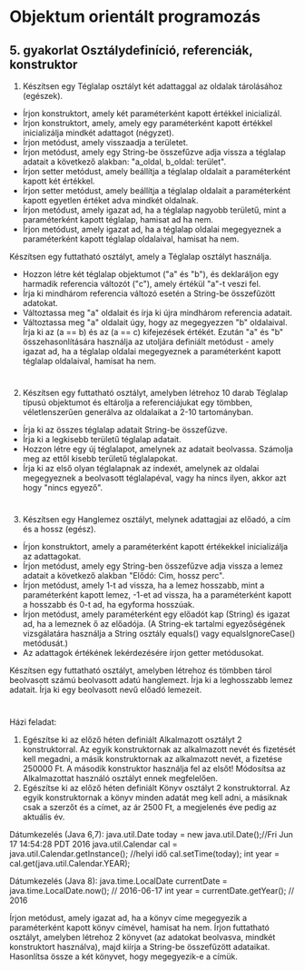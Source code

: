 # Objektum orientált programozás
## 5. gyakorlat Osztálydefiníció, referenciák, konstruktor


1. Készítsen egy Téglalap osztályt két adattaggal az oldalak tárolásához (egészek).
- Írjon konstruktort, amely két paraméterként kapott értékkel inicializál.
- Írjon konstruktort, amely, amely egy paraméterként kapott értékkel inicializálja mindkét adattagot (négyzet).
- Írjon metódust, amely visszaadja a területet.
- Írjon metódust, amely egy String-be összefűzve adja vissza a téglalap adatait a következő alakban: "a_oldal, b_oldal: terület".
- Írjon setter metódust, amely beállítja a téglalap oldalait a paraméterként kapott két értékkel.
- Írjon setter metódust, amely beállítja a téglalap oldalait a paraméterként kapott egyetlen értéket adva mindkét oldalnak.
- Írjon metódust, amely igazat ad, ha a téglalap nagyobb területű, mint a paraméterként kapott téglalap, hamisat ad ha nem.
- Írjon metódust, amely igazat ad, ha a téglalap oldalai megegyeznek a paraméterként kapott téglalap oldalaival, hamisat ha nem.

 Készítsen egy futtatható osztályt, amely a Téglalap osztályt használja.
- Hozzon létre két téglalap objektumot ("a" és "b"), és deklaráljon egy harmadik referencia változót ("c"), amely értékül "a"-t veszi fel.
- Írja ki mindhárom referencia változó esetén a String-be összefűzött adatokat.
- Változtassa meg "a" oldalait és írja ki újra mindhárom referencia adatait.
- Változtassa meg "a" oldalait úgy, hogy az megegyezzen "b" oldalaival. Írja ki az (a == b) és az (a == c) kifejezések értékét. Ezután "a" és "b" összehasonlítására használja az utoljára definiált metódust - amely igazat ad, ha a téglalap oldalai megegyeznek a paraméterként kapott téglalap oldalaival, hamisat ha nem.
#

2. Készítsen egy futtatható osztályt, amelyben létrehoz 10 darab Téglalap típusú objektumot és eltárolja a referenciájukat egy tömbben, véletlenszerűen generálva az oldalaikat a 2-10 tartományban.
- Írja ki az összes téglalap adatait String-be összefűzve.
- Írja ki a legkisebb területű téglalap adatait.
- Hozzon létre egy új téglalapot, amelynek az adatait beolvassa. Számolja meg az ettől kisebb területű téglalapokat.
- Írja ki az első olyan téglalapnak az indexét, amelynek az oldalai megegyeznek a beolvasott téglalapéval, vagy ha nincs ilyen, akkor azt hogy "nincs egyező".
#

3. Készítsen egy Hanglemez osztályt, melynek adattagjai az előadó, a cím és a hossz (egész).
- Írjon konstruktort, amely a paraméterként kapott értékekkel inicializálja az adattagokat.
- Írjon metódust, amely egy String-ben összefűzve adja vissza a lemez adatait a következő alakban "Elődó: Cim, hossz perc".
- Írjon metódust, amely 1-t ad vissza, ha a lemez hosszabb, mint a paraméterként kapott lemez, -1-et ad vissza, ha a paraméterként kapott a hosszabb és 0-t ad, ha egyforma hosszúak.
- Írjon metódust, amely paraméterként egy előadót kap (String) és igazat ad, ha a lemeznek ő az előadója. (A String-ek tartalmi egyezőségének vizsgálatára használja a String osztály equals() vagy equalsIgnoreCase() metódusát.)
- Az adattagok értékének lekérdezésére írjon getter metódusokat.

Készítsen egy futtatható osztályt, amelyben létrehoz és tömbben tárol beolvasott számú beolvasott
adatú hanglemezt. Írja ki a leghosszabb lemez adatait. Írja ki egy beolvasott nevű előadó lemezeit.
#

Házi feladat:
1. Egészítse ki az előző héten definiált Alkalmazott osztályt 2 konstruktorral. Az egyik
konstruktornak az alkalmazott nevét és fizetését kell megadni, a másik konstruktornak az
alkalmazott nevét, a fizetése 250000 Ft. A második konstruktor használja fel az elsőt!
Módosítsa az Alkalmazottat használó osztályt ennek megfelelően.
2. Egészítse ki az előző héten definiált Könyv osztályt 2 konstruktorral. Az egyik
konstruktornak a könyv minden adatát meg kell adni, a másiknak csak a szerzőt és a címet,
az ár 2500 Ft, a megjelenés éve pedig az aktuális év.

Dátumkezelés (Java 6,7):
java.util.Date today = new java.util.Date();//Fri Jun 17 14:54:28 PDT 2016
java.util.Calendar cal = java.util.Calendar.getInstance(); //helyi idő
cal.setTime(today);
int year = cal.get(java.util.Calendar.YEAR);

Dátumkezelés (Java 8):
java.time.LocalDate currentDate = java.time.LocalDate.now(); // 2016-06-17
int year = currentDate.getYear(); // 2016

Írjon metódust, amely igazat ad, ha a könyv címe megegyezik a paraméterként kapott könyv
címével, hamisat ha nem.
Írjon futtatható osztályt, amelyben létrehoz 2 könyvet (az adatokat beolvasva, mindkét
konstruktort használva), majd kiírja a String-be összefűzött adataikat. Hasonlítsa össze a két
könyvet, hogy megegyezik-e a címük.
